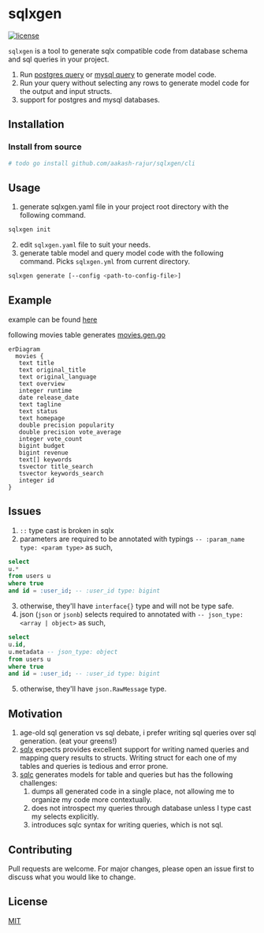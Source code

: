 # sqlxgen

[![license](http://img.shields.io/badge/license-MIT-red.svg?style=flat)](https://raw.githubusercontent.com/aakash-rajur/sqlxgen/main/LICENSE.md)

`sqlxgen` is a tool to generate sqlx compatible code from database schema and sql queries in your project.

1. Run [postgres query](https://github.com/aakash-rajur/sqlxgen/blob/main/internal/introspect/pg/model.sql) 
   or [mysql query](https://github.com/aakash-rajur/sqlxgen/blob/main/internal/introspect/mysql/model.sql) 
   to generate model code.
2. Run your query without selecting any rows to generate model code for the output and input structs.
3. support for postgres and mysql databases.

## Installation

### Install from source
```bash
# todo go install github.com/aakash-rajur/sqlxgen/cli
```

## Usage

1. generate sqlxgen.yaml file in your project root directory with the following command.
```bash
sqlxgen init
```
2. edit `sqlxgen.yaml` file to suit your needs.
3. generate table model and query model code with the following command. Picks `sqlxgen.yml` from current directory.
```bash
sqlxgen generate [--config <path-to-config-file>]
```

## Example
example can be found [here](example)

following movies table generates [movies.gen.go](example/internal/tmdb_pg/models/movie.gen.go)
```mermaid
erDiagram
  movies {
   text title
   text original_title
   text original_language
   text overview
   integer runtime
   date release_date
   text tagline
   text status
   text homepage
   double precision popularity
   double precision vote_average
   integer vote_count
   bigint budget
   bigint revenue
   text[] keywords
   tsvector title_search
   tsvector keywords_search
   integer id
}
```

## Issues
1. `::` type cast is broken in sqlx
2. parameters are required to be annotated with typings `-- :param_name type: <param type>` as such,
```sql
select 
u.* 
from users u 
where true 
and id = :user_id; -- :user_id type: bigint
```
3. otherwise, they'll have `interface{}` type and will not be type safe.
4. json (`json` or `jsonb`) selects required to annotated with `-- json_type: <array | object>` as such,
```sql
select
u.id,
u.metadata -- json_type: object
from users u
where true
and id = :user_id; -- :user_id type: bigint
```
5. otherwise, they'll have `json.RawMessage` type.

## Motivation
1. age-old sql generation vs sql debate, i prefer writing sql queries over sql generation. (eat your greens!)
2. [sqlx](https://github.com/jmoiron/sqlx) expects provides excellent support for writing named queries and mapping query results to structs. Writing struct for each one of my tables and queries is tedious and error prone.
3. [sqlc](https://github.com/sqlc-dev/sqlc) generates models for table and queries but has the following challenges:
   1. dumps all generated code in a single place, not allowing me to organize my code more contextually. 
   2. does not introspect my queries through database unless I type cast my selects explicitly.
   3. introduces sqlc syntax for writing queries, which is not sql.

## Contributing
Pull requests are welcome. For major changes, please open an issue first to discuss what you would like to change.


## License
[MIT](LICENSE.md)
